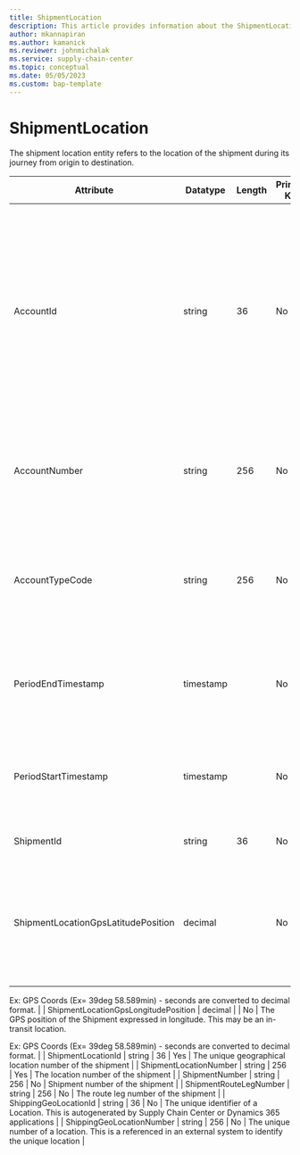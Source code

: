 ```yaml
---
title: ShipmentLocation
description: This article provides information about the ShipmentLocation entity.
author: mkannapiran
ms.author: kamanick
ms.reviewer: johnmichalak
ms.service: supply-chain-center
ms.topic: conceptual
ms.date: 05/05/2023
ms.custom: bap-template
---
```


# **ShipmentLocation**

The shipment location entity refers to the location of the shipment during its journey from origin to destination.


|	Attribute	|	Datatype	|	Length	|	Primary Key	|	Description	|
|---------------|--------|------|----------|-----------|
|	AccountId	|	string	|	36	|	No	|	A unique identifier of an account. The account could be a customer or vendor etc. AccountId is an auto generated ID by Microsoft Dynamics 365 or Supply Chain Center. 	|
|	AccountNumber	|	string	|	256	|	No	|	Number or code for the account to quickly search and identify the account in system views.	|
|	AccountTypeCode	|	string	|	256	|	No	|	Account type code indicates the type of account. An account could be Vendor, Customer etc.	|
|	PeriodEndTimestamp	|	timestamp	|		|	No	|	The period end timestamp that the shipment was at the shipping location.	|
|	PeriodStartTimestamp	|	timestamp	|		|	No	|	The period start timestamp that the shipment was at the shipping location.	|
|	ShipmentId	|	string	|	36	|	No	|	The unique identifier of a Shipment.	|
|	ShipmentLocationGpsLatitudePosition	|	decimal	|		|	No	|	The GPS position of the Shipment Location. expressed in latitude. This may be an in-transit location.

Ex:
GPS Coords (Ex= 39deg 58.589min) - seconds are converted to decimal format.	|
|	ShipmentLocationGpsLongitudePosition	|	decimal	|		|	No	|	The GPS position of the Shipment expressed in longitude. This may be an in-transit location.

Ex:
GPS Coords (Ex= 39deg 58.589min) - seconds are converted to decimal format.	|
|	ShipmentLocationId	|	string	|	36	|	Yes	|	The unique geographical location number of the shipment	|
|	ShipmentLocationNumber	|	string	|	256	|	Yes	|	The location number of the shipment	|
|	ShipmentNumber	|	string	|	256	|	No	|	Shipment number of the shipment	|
|	ShipmentRouteLegNumber	|	string	|	256	|	No	|	The route leg number of the shipment	|
|	ShippingGeoLocationId	|	string	|	36	|	No	|	The unique identifier of a Location. This is autogenerated by Supply Chain Center or Dynamics 365 applications	|
|	ShippingGeoLocationNumber	|	string	|	256	|	No	|	The unique number of a location. This is a referenced in an external system to identify the unique location	|
